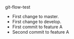 git-flow-test

* First change to master.
* First change to develop.
* First commit to feature A
* Second commit to feature A
